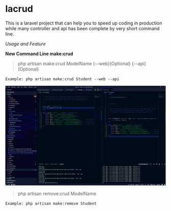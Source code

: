 # lacrud
This is a laravel project that can help you to speed up coding in production while many controller and api has been complete by very short command line.

*Usage and Feature*

**New Command Line make:crud**

> php artisan make:crud ModelName {--web}(Optional) {--api}(Optional)
```
Example: php artisan make:crud Student --web --api
```
![Screenshot](https://raw.githubusercontent.com/kechankrisna/lacrud/master/screens/screenshot1.png)

> php artisan remove:crud ModelName
```
Example: php artisan make:remove Student
```
